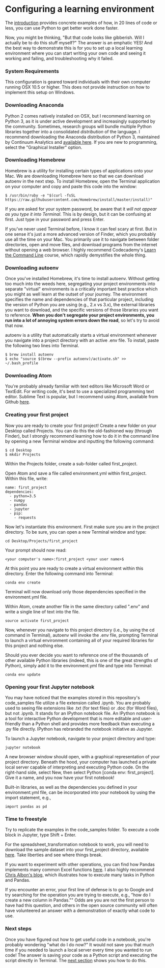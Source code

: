 # Configuring a learning environment
The [introduction](README.md) provides concrete examples of how, in 20 lines of code or less, you can use Python to get better work done faster.

Now, you might be thinking, "But that code looks like gibberish. Will I actually be to do this stuff myself?" The answer is an emphatic YES! And the best way to demonstrate this is for you to set up a local learning environment where you can start writing your own code and seeing it working and failing, and troubleshooting why it failed.

### System Requirements
This configuration is geared toward individuals with their own computer running OSX 10.5 or higher. This does not provide instruction on how to implement this setup on Windows.

### Downloading Anaconda
Python 2 comes natively installed on OSX, but I recommend learning on Python 3, as it is under active development and increasingly supported by the community. Sometimes, research groups will bundle multiple Python libraries together into a consolidated *distribution* of the language. I recommend downloading the Anaconda distribution of Python 3, maintained by Continuum Analytics and [available here](https://www.continuum.io/downloads#osx). If you are new to programming, select the "Graphical Installer" option.

### Downloading Homebrew
Homebrew is a utility for installing certain types of applications onto your Mac. We are downloading Homebrew here so that we can download autoenv in the next step. To install Homebrew, open the Terminal application on your computer and copy and paste this code into the window:

    $ /usr/bin/ruby -e "$(curl -fsSL https://raw.githubusercontent.com/Homebrew/install/master/install)"

If you are asked for your system password, be aware that it *will not appear as you type it into Terminal*. This is by design, but it can be confusing at first. Just type in your password and press Enter.

If you've never used Terminal before, I know it can feel scary at first. But in one sense it's just a more advanced version of Finder, which you probably use all the time on your Mac. You primarily use it to navigate between folder directories, open and move files, and download programs from the internet without opening a web browser. I highly recommend Codecademy's [Learn the Command Line](https://www.codecademy.com/en/courses/learn-the-command-line/lessons/navigation/exercises/your-first-command) course, which rapidly demystifies the whole thing.

### Downloading autoenv
Once you've installed Homebrew, it's time to install autoenv. Without getting too much into the weeds here, segregating your project environments into separate "virtual" environments is a critically important best practice which you might as well learn at the outset of your journey. The environment specifies the name and dependencies of that particular project, including the version of Python you are using (e.g., 2.x vs 3.x), the external libraries you want to download, and the specific versions of those libraries you want to reference. **When you don't segregate your project environments, you run into a lot of annoying system errors down the road**, so let's try to avoid that now.

autoenv is a utility that automatically starts a virtual environment whenever you navigate into a project directory with an active .env file. To install, paste the following two lines into Terminal.

    $ brew install autoenv
    $ echo "source $(brew --prefix autoenv)/activate.sh" >> ~/.bash_profile

### Downloading Atom
You're probably already familiar with text editors like Microsoft Word or TextEdit. For writing code, it's best to use a specialized programming text editor. Sublime Text is popular, but I recommend using Atom, available from Github [here](https://atom.io/).

### Creating your first project
Now you are ready to create your first project! Create a new folder on your Desktop called Projects. You can  do this the old-fashioned way (through Finder), but I strongly recommend learning how to do it in the command line by opening a new Terminal window and inputting the following command:

    $ cd Desktop
    $ mkdir Projects
Within the Projects folder, create a sub-folder called first_project.


Open Atom and save a file called environment.yml within first_project. Within this file, write:

    name: first_project
    dependencies:
      - python=3.5
      - numpy
      - pandas
      - jupyter
      - pip:
        - requests

Now let's instantiate this environment. First make sure you are in the project directory. To be sure, you can open a new Terminal window and type:

    cd Desktop/Projects/first_project
 Your prompt should now read:

    <your computer's name>:first_project <your user name>$

At this point you are ready to create a virtual environment within this directory. Enter the following command into Terminal:

    conda env create

Terminal will now download only those dependencies specified in the environment.yml file.

Within Atom, create another file in the same directory called ".env" and write a single line of text into the file.  

    source activate first_project

Now, whenever you navigate to this project directory (i.e., by using the cd command in Terminal), autoenv will invoke the .env file, prompting Terminal to launch a virtual environment containing all of your required libraries for this project and nothing else.

Should you ever decide you want to reference one of the thousands of other available Python libraries (indeed, this is one of the great strengths of Python), simply add it to the environment.yml file and type into Terminal:

    conda env update

### Opening your first Jupyter notebook
You may have noticed that the examples stored in this repository's code_samples file utilize a file extension called .ipynb. You are probably used to seeing file extensions like .txt (for text files) or .doc (for Word files), but not .ipynb. It stands for an IPython notebook file. An IPython notebook is a tool for interactive Python development that is more editable and user-friendly than a Python shell and provides more feedback than executing a .py file directly. IPython has rebranded the notebook initiative as Jupyter.

To launch a Jupyter notebook, navigate to your project directory and type:

    jupyter notebook

A new browser window should open, with a graphical representation of your project directory. Beneath the hood, your computer has launched a private local server capable of interpreting and executing Python code. On the right-hand side, select New, then select Python [conda env: first_project]. Give it a name, and you now have your first notebook!

Built-in libraries, as well as the dependencies you defined in your environment.yml file, can be incorporated into your notebook by using the import statement, e.g.,

    import pandas as pd

### Time to freestyle
 Try to replicate the examples in the code_samples folder. To execute a code block in Jupyter, type Shift + Enter.

For the spreadsheet_transformation notebook to work, you  will need to download the sample dataset into your first_project directory, available [here](https://github.com/ptiger10/better-work-done-faster/blob/master/resources/sample_data.csv). Take liberties and see where things break.

If you want to experiment with other operations, you can find how Pandas implements many common Excel functions [here](http://davefort.org/shortcut_directory.html). I also highly recommend [Chris Albon's blog](http://chrisalbon.com/), which illustrates how to execute many tasks in Python and Pandas.

If you encounter an error, your first line of defense is to go to Google and try searching for the operation you are trying to execute, e.g., "how do I create a new column in Pandas."" Odds are you are not the first person to have had this question, and others in the open source community will often have volunteered an answer with a demonstration of exactly what code to use.

### Next steps

Once you have figured out how to get useful code in a notebook, you're probably wondering "what do I do now?" It would not save you that much time if you needed to launch a local server every time you wanted to run code! The answer is saving your code as a Python script and executing the script directly in Terminal. The [next section](EXECUTING_SCRIPTS.md) shows you how to do this.
